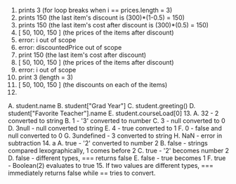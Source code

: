 1. prints 3 (for loop breaks when i == prices.length = 3)
2. prints 150 (the last item's discount is (300)*(1-0.5) = 150)
3. prints 150 (the last item's cost after discount is (300)*(0.5) = 150)
4. [ 50, 100, 150 ] (the prices of the items after discount)
5. error: i out of scope
6. error: discountedPrice out of scope
7. print 150 (the last item's cost after discount)
8. [ 50, 100, 150 ] (the prices of the items after discount)
9. error: i out of scope
10. print 3 (length = 3)
11. [ 50, 100, 150 ] (the discounts on each of the items)
12. 
A. student.name 
B. student["Grad Year"]
C. student.greeting()
D. student["Favorite Teacher"].name
E. student.courseLoad[0]
13. 
A. 32 - 2 converted to string
B. 1 - '3' converted to number
C. 3 - null converted to 0
D. 3null - null converted to string
E. 4 - true converted to 1
F. 0 - false and null converted to 0
G. 3undefined - 3 converted to string
H. NaN - error in subtraction
14. a
A. true - '2' converted to number 2
B. false - strings compared lexographically, 1 comes before 2
C. true - '2' becomes number 2
D. false - different types, === returns false
E. false - true becomes 1
F. true - Boolean(2) evaluates to true
15. If two values are different types, === immediately returns false while == tries to convert.